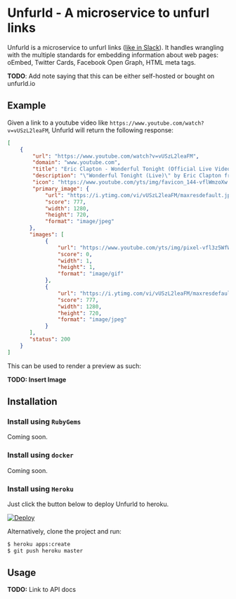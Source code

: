 # Unfurld - A microservice to unfurl links

Unfurld is a microservice to unfurl links ([like in Slack](https://medium.com/slack-developer-blog/everything-you-ever-wanted-to-know-about-unfurling-but-were-afraid-to-ask-or-how-to-make-your-e64b4bb9254)). It handles wrangling with the multiple standards for embedding information about web pages: oEmbed, Twitter Cards, Facebook Open Graph, HTML meta tags.

**TODO**: Add note saying that this can be either self-hosted or bought on unfurld.io

## Example

Given a link to a youtube video like `https://www.youtube.com/watch?v=vUSzL2leaFM`, Unfurld will return the following response:

```json
[
    {
        "url": "https://www.youtube.com/watch?v=vUSzL2leaFM",
        "domain": "www.youtube.com",
        "title": "Eric Clapton - Wonderful Tonight (Official Live Video)",
        "description": "\"Wonderful Tonight (Live)\" by Eric Clapton from Slowhand, available now. Download on iTunes: http://bit.ly/YuBzqm Connect With Eric Clapton: Website: http://...",
        "icon": "https://www.youtube.com/yts/img/favicon_144-vflWmzoXw.png",
        "primary_image": {
            "url": "https://i.ytimg.com/vi/vUSzL2leaFM/maxresdefault.jpg",
            "score": 777,
            "width": 1280,
            "height": 720,
            "format": "image/jpeg"
       },
       "images": [
            {
                "url": "https://www.youtube.com/yts/img/pixel-vfl3z5WfW.gif",
                "score": 0,
                "width": 1,
                "height": 1,
                "format": "image/gif"
            },
            {
                "url": "https://i.ytimg.com/vi/vUSzL2leaFM/maxresdefault.jpg",
                "score": 777,
                "width": 1280,
                "height": 720,
                "format": "image/jpeg"
            }
       ],
       "status": 200
    }
]
```

This can be used to render a preview as such:

**TODO: Insert Image**

## Installation

### Install using `RubyGems`

Coming soon.

### Install using `docker`

Coming soon.

### Install using `Heroku`

Just click the button below to deploy Unfurld to heroku.

[![Deploy](https://www.herokucdn.com/deploy/button.svg)](https://heroku.com/deploy?template=https://github.com/heroku/node-js-sample)

Alternatively, clone the project and run:

```bash
$ heroku apps:create
$ git push heroku master
```

## Usage

**TODO:** Link to API docs
